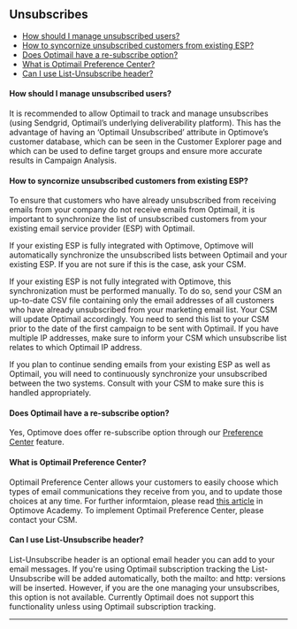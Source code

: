 ## Unsubscribes
<a id="Unsubscribes"></a>
   - [How should I manage unsubscribed users?](#man-unsub)
   - [How to syncornize unsubscribed customers from existing ESP?](#sync-unsub)
   - [Does Optimail have a re-subscribe option?](#resub)
   - [What is Optimail Preference Center?](#pref)
   - [Can I use List-Unsubscribe header?](#list-unsubscribe)
   
   
#### <a id="man-unsub"></a>How should I manage unsubscribed users?
It is recommended to allow Optimail to track and manage unsubscribes (using Sendgrid, Optimail’s underlying deliverability platform). This has the advantage of having an ‘Optimail Unsubscribed’ attribute in Optimove’s customer database, which can be seen in the Customer Explorer page and which can be used to define target groups and ensure more accurate results in Campaign Analysis.

#### <a id="sync-unsub"></a>How to syncornize unsubscribed customers from existing ESP?
To ensure that customers who have already unsubscribed from receiving emails from your company do not receive emails from Optimail, it is important to synchronize the list of unsubscribed customers from your existing email service provider (ESP) with Optimail.

If your existing ESP is fully integrated with Optimove, Optimove will automatically synchronize the unsubscribed lists between Optimail and your existing ESP. If you are not sure if this is the case, ask your CSM.

If your existing ESP is not fully integrated with Optimove, this synchronization must be performed manually. To do so, send your CSM an up-to-date CSV file containing only the email addresses of all customers who have already unsubscribed from your marketing email list. Your CSM will update Optimail accordingly. You need to send this list to your CSM prior to the date of the first campaign to be sent with Optimail. If you have multiple IP addresses, make sure to inform your CSM which unsubscribe list relates to which Optimail IP address.

If you plan to continue sending emails from your existing ESP as well as Optimail, you will need to continuously synchronize your unsubscribed between the two systems. Consult with your CSM to make sure this is handled appropriately.

#### <a id="resub"></a>Does Optimail have a re-subscribe option?
Yes, Optimove does offer re-subscribe option through our [Preference Center](#pref) feature.

#### <a id="pref"></a>What is Optimail Preference Center?
Optimail Preference Center allows your customers to easily choose which types of email communications they receive from you, and to update those choices at any time. For further informtaion, please read [this article](https://academy.optimove.com/successful-campaigns/implementing-optimail-preference-center) in Optimove Academy.
To implement Optimail Preference Center, please contact your CSM.



#### <a id="list-unsubscribe"></a>Can I use List-Unsubscribe header?
List-Unsubscribe header is an optional email header you can add to your email messages.
If you're using Optimail subscription tracking the List-Unsubscribe will be added automatically, both the mailto: and http: versions will be inserted. However, if you are the one managing your unsubscribes, this option is not available. Currently Optimail does not support this functionality unless using Optimail subscription tracking.
<HR>

